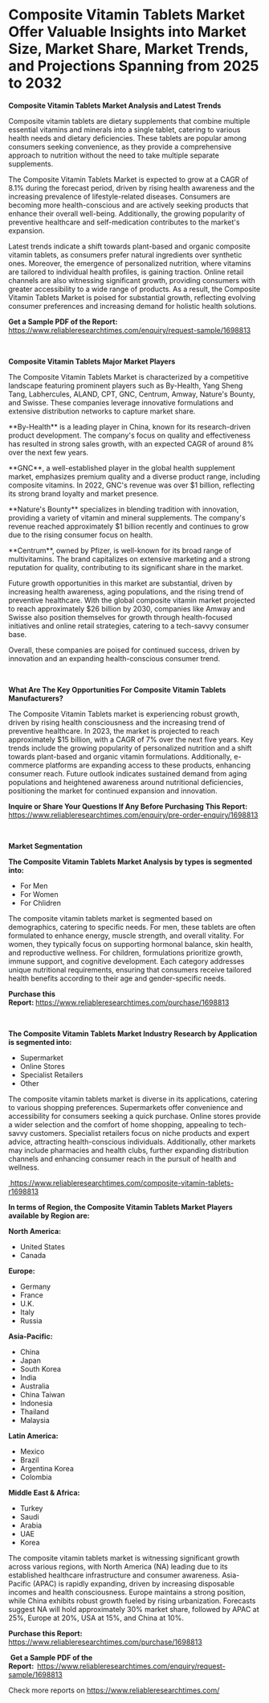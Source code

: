 <p><h1>Composite Vitamin Tablets Market Offer Valuable Insights into Market Size, Market Share, Market Trends, and Projections Spanning from 2025 to 2032</h1></p><p><strong>Composite Vitamin Tablets Market Analysis and Latest Trends</strong></p>
<p><p>Composite vitamin tablets are dietary supplements that combine multiple essential vitamins and minerals into a single tablet, catering to various health needs and dietary deficiencies. These tablets are popular among consumers seeking convenience, as they provide a comprehensive approach to nutrition without the need to take multiple separate supplements.</p><p>The Composite Vitamin Tablets Market is expected to grow at a CAGR of 8.1% during the forecast period, driven by rising health awareness and the increasing prevalence of lifestyle-related diseases. Consumers are becoming more health-conscious and are actively seeking products that enhance their overall well-being. Additionally, the growing popularity of preventive healthcare and self-medication contributes to the market's expansion.</p><p>Latest trends indicate a shift towards plant-based and organic composite vitamin tablets, as consumers prefer natural ingredients over synthetic ones. Moreover, the emergence of personalized nutrition, where vitamins are tailored to individual health profiles, is gaining traction. Online retail channels are also witnessing significant growth, providing consumers with greater accessibility to a wide range of products. As a result, the Composite Vitamin Tablets Market is poised for substantial growth, reflecting evolving consumer preferences and increasing demand for holistic health solutions.</p></p>
<p><strong>Get a Sample PDF of the Report:&nbsp;</strong> <a href="https://www.reliableresearchtimes.com/enquiry/request-sample/1698813?utm_campaign=2953&utm_medium=2&utm_source=Github&utm_content=ia&utm_term=27032025&utm_id=composite-vitamin-tablets">https://www.reliableresearchtimes.com/enquiry/request-sample/1698813</a></p>
<p>&nbsp;</p>
<p><strong>Composite Vitamin Tablets Major Market Players</strong></p>
<p><p>The Composite Vitamin Tablets Market is characterized by a competitive landscape featuring prominent players such as By-Health, Yang Sheng Tang, Labhercules, ALAND, CPT, GNC, Centrum, Amway, Nature's Bounty, and Swisse. These companies leverage innovative formulations and extensive distribution networks to capture market share.</p><p>**By-Health** is a leading player in China, known for its research-driven product development. The company's focus on quality and effectiveness has resulted in strong sales growth, with an expected CAGR of around 8% over the next few years.</p><p>**GNC**, a well-established player in the global health supplement market, emphasizes premium quality and a diverse product range, including composite vitamins. In 2022, GNC's revenue was over $1 billion, reflecting its strong brand loyalty and market presence.</p><p>**Nature's Bounty** specializes in blending tradition with innovation, providing a variety of vitamin and mineral supplements. The company's revenue reached approximately $1 billion recently and continues to grow due to the rising consumer focus on health.</p><p>**Centrum**, owned by Pfizer, is well-known for its broad range of multivitamins. The brand capitalizes on extensive marketing and a strong reputation for quality, contributing to its significant share in the market.</p><p>Future growth opportunities in this market are substantial, driven by increasing health awareness, aging populations, and the rising trend of preventive healthcare. With the global composite vitamin market projected to reach approximately $26 billion by 2030, companies like Amway and Swisse also position themselves for growth through health-focused initiatives and online retail strategies, catering to a tech-savvy consumer base.</p><p>Overall, these companies are poised for continued success, driven by innovation and an expanding health-conscious consumer trend.</p></p>
<p>&nbsp;</p>
<p><strong>What Are The Key Opportunities For Composite Vitamin Tablets Manufacturers?</strong></p>
<p><p>The Composite Vitamin Tablets market is experiencing robust growth, driven by rising health consciousness and the increasing trend of preventive healthcare. In 2023, the market is projected to reach approximately $15 billion, with a CAGR of 7% over the next five years. Key trends include the growing popularity of personalized nutrition and a shift towards plant-based and organic vitamin formulations. Additionally, e-commerce platforms are expanding access to these products, enhancing consumer reach. Future outlook indicates sustained demand from aging populations and heightened awareness around nutritional deficiencies, positioning the market for continued expansion and innovation.</p></p>
<p><strong>Inquire or Share Your Questions If Any Before Purchasing This Report:</strong> <a href="https://www.reliableresearchtimes.com/enquiry/pre-order-enquiry/1698813?utm_campaign=2953&utm_medium=2&utm_source=Github&utm_content=ia&utm_term=27032025&utm_id=composite-vitamin-tablets">https://www.reliableresearchtimes.com/enquiry/pre-order-enquiry/1698813</a></p>
<p>&nbsp;</p>
<p><strong>Market Segmentation</strong></p>
<p><strong>The Composite Vitamin Tablets Market Analysis by types is segmented into:</strong></p>
<p><ul><li>For Men</li><li>For Women</li><li>For Chlidren</li></ul></p>
<p><p>The composite vitamin tablets market is segmented based on demographics, catering to specific needs. For men, these tablets are often formulated to enhance energy, muscle strength, and overall vitality. For women, they typically focus on supporting hormonal balance, skin health, and reproductive wellness. For children, formulations prioritize growth, immune support, and cognitive development. Each category addresses unique nutritional requirements, ensuring that consumers receive tailored health benefits according to their age and gender-specific needs.</p></p>
<p><strong>Purchase this Report:&nbsp;</strong><a href="https://www.reliableresearchtimes.com/purchase/1698813?utm_campaign=2953&utm_medium=2&utm_source=Github&utm_content=ia&utm_term=27032025&utm_id=composite-vitamin-tablets">https://www.reliableresearchtimes.com/purchase/1698813</a></p>
<p>&nbsp;</p>
<p><strong>The Composite Vitamin Tablets Market Industry Research by Application is segmented into:</strong></p>
<p><ul><li>Supermarket</li><li>Online Stores</li><li>Specialist Retailers</li><li>Other</li></ul></p>
<p><p>The composite vitamin tablets market is diverse in its applications, catering to various shopping preferences. Supermarkets offer convenience and accessibility for consumers seeking a quick purchase. Online stores provide a wider selection and the comfort of home shopping, appealing to tech-savvy customers. Specialist retailers focus on niche products and expert advice, attracting health-conscious individuals. Additionally, other markets may include pharmacies and health clubs, further expanding distribution channels and enhancing consumer reach in the pursuit of health and wellness.</p></p>
<p><a href="https://www.reliableresearchtimes.com/composite-vitamin-tablets-r1698813?utm_campaign=2953&utm_medium=2&utm_source=Github&utm_content=ia&utm_term=27032025&utm_id=composite-vitamin-tablets">&nbsp;https://www.reliableresearchtimes.com/composite-vitamin-tablets-r1698813</a></p>
<p><strong>In terms of Region, the Composite Vitamin Tablets Market Players available by Region are:</strong></p>
<p>
    <p> <strong> North America: </strong>
        <ul>
            <li>United States</li>
            <li>Canada</li>
        </ul>
        </p> 
    <p> <strong> Europe: </strong>
        <ul>
            <li>Germany</li>
            <li>France</li>
            <li>U.K.</li>
            <li>Italy</li>
            <li>Russia</li>
        </ul>
        </p> 
    <p> <strong> Asia-Pacific: </strong>
        <ul>
            <li>China</li>
            <li>Japan</li>
            <li>South Korea</li>
            <li>India</li>
            <li>Australia</li>
            <li>China Taiwan</li>
            <li>Indonesia</li>
            <li>Thailand</li>
            <li>Malaysia</li>
        </ul>
        </p> 
    <p> <strong> Latin America: </strong>
        <ul>
            <li>Mexico</li>
            <li>Brazil</li>
            <li>Argentina Korea</li>
            <li>Colombia</li>
        </ul>
        </p> 
    <p> <strong> Middle East & Africa: </strong>
        <ul>
            <li>Turkey</li>
            <li>Saudi</li>
            <li>Arabia</li>
            <li>UAE</li>
            <li>Korea</li>
        </ul>
    </p>
    </p>
<p><p>The composite vitamin tablets market is witnessing significant growth across various regions, with North America (NA) leading due to its established healthcare infrastructure and consumer awareness. Asia-Pacific (APAC) is rapidly expanding, driven by increasing disposable incomes and health consciousness. Europe maintains a strong position, while China exhibits robust growth fueled by rising urbanization. Forecasts suggest NA will hold approximately 30% market share, followed by APAC at 25%, Europe at 20%, USA at 15%, and China at 10%.</p></p>
<p><strong>Purchase this Report: </strong><a href="https://www.reliableresearchtimes.com/purchase/1698813?utm_campaign=2953&utm_medium=2&utm_source=Github&utm_content=ia&utm_term=27032025&utm_id=composite-vitamin-tablets">https://www.reliableresearchtimes.com/purchase/1698813</a></p>
<p>&nbsp;<strong>Get a Sample PDF of the Report:&nbsp;&nbsp;</strong><a href="https://www.reliableresearchtimes.com/enquiry/request-sample/1698813?utm_campaign=2953&utm_medium=2&utm_source=Github&utm_content=ia&utm_term=27032025&utm_id=composite-vitamin-tablets">https://www.reliableresearchtimes.com/enquiry/request-sample/1698813</a></p>
<p><strong></strong></p>
<p>Check more reports on <a href="https://www.reliableresearchtimes.com/?utm_campaign=2953&utm_medium=2&utm_source=Github&utm_content=ia&utm_term=27032025&utm_id=composite-vitamin-tablets">https://www.reliableresearchtimes.com/</a></p>